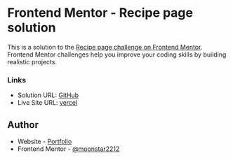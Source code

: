 # Frontend Mentor - Recipe page solution

This is a solution to the [Recipe page challenge on Frontend Mentor](https://www.frontendmentor.io/challenges/recipe-page-KiTsR8QQKm). Frontend Mentor challenges help you improve your coding skills by building realistic projects.

### Links

- Solution URL: [GitHub](https://your-solution-url.com)
- Live Site URL: [vercel](https://your-live-site-url.com)

## Author

- Website - [Portfolio](https://wahyuni-3d-portfolio.vercel.app/)
- Frontend Mentor - [@moonstar2212](https://www.frontendmentor.io/profile/moonstar2212)
